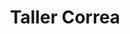 ---
title: "Taller Correa"
url: /ciudad-autonoma-de-buenos-aires/taller-correa/
shop: Autowerkstatt
---
